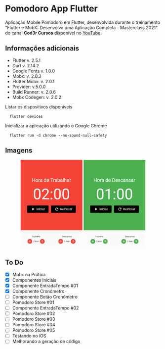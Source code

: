 # Pomodoro App Flutter

Aplicação Mobile Pomodoro em Flutter, desenvolvida durante o treinamento "Flutter e MobX: Desenvolva uma Aplicação Completa - Masterclass 2021" do canal **Cod3r Cursos** disponível no [YouTube](https://www.youtube.com/watch?v=LeRjIY4n2Vk).

## Informações adicionais

- Flutter v. 2.5.1
- Dart v. 2.14.2
- Google Fonts v. 1.0.0
- Mobx: v. 2.0.3
- Flutter Mobx: v. 2.0.1
- Provider: v.5.0.0
- Build Runner: v. 2.0.6
- Mobx Codegen: v. 2.0.2

Listar os dispositivos disponíveis

```flutter
  flutter devices
```

Inicializar a aplicação utilizando o Google Chrome

```flutter
  flutter run -d chrome --no-sound-null-safety
```

## Imagens

<div align="center">
  <img width="200" alt="Imagem da aplicação durante o ciclo Work" src="./flutter_01.png">
  <img width="200" alt="Imagem da aplicação durante o ciclo Break" src="./flutter_02.png">
</div>

## To Do

- [x] Mobx na Prática
- [x] Componentes Iniciais
- [x] Componente EntradaTempo #01
- [x] Componente Cronômetro
- [ ] Componente Botão Cronômetro
- [ ] Pomodoro Store #01
- [ ] Componente EntradaTempo #02
- [ ] Pomodoro Store #02
- [ ] Pomodoro Store #03
- [ ] Pomodoro Store #04
- [ ] Pomodoro Store #05
- [ ] Testando no iOS
- [ ] Melhorando a geração de código
